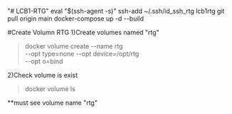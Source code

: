"# LCB1-RTG" 
eval "$(ssh-agent -s)"
ssh-add ~/.ssh/id_ssh_rtg
lcb1rtg
git pull origin main
docker-compose up -d --build


#Create Volumn RTG
1)Create volumes named "rtg"

>docker volume create --name rtg \
--opt type=none --opt device=/opt/rtg \
--opt o=bind

2)Check volume is exist
>docker volume ls

**must see volume name "rtg"